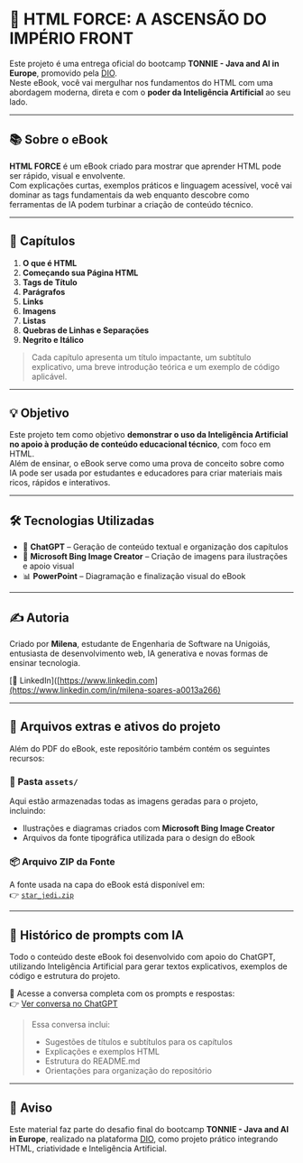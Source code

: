# 🚀 HTML FORCE: A ASCENSÃO DO IMPÉRIO FRONT

Este projeto é uma entrega oficial do bootcamp **TONNIE - Java and AI in Europe**, promovido pela [DIO](https://www.dio.me/).  
Neste eBook, você vai mergulhar nos fundamentos do HTML com uma abordagem moderna, direta e com o **poder da Inteligência Artificial** ao seu lado.

---

## 📚 Sobre o eBook

**HTML FORCE** é um eBook criado para mostrar que aprender HTML pode ser rápido, visual e envolvente.  
Com explicações curtas, exemplos práticos e linguagem acessível, você vai dominar as tags fundamentais da web enquanto descobre como ferramentas de IA podem turbinar a criação de conteúdo técnico.

---

## 🧩 Capítulos

1. **O que é HTML**  
2. **Começando sua Página HTML**  
3. **Tags de Título**  
4. **Parágrafos**  
5. **Links**  
6. **Imagens**  
7. **Listas**  
8. **Quebras de Linhas e Separações**  
9. **Negrito e Itálico**

> Cada capítulo apresenta um título impactante, um subtítulo explicativo, uma breve introdução teórica e um exemplo de código aplicável.

---

## 💡 Objetivo

Este projeto tem como objetivo **demonstrar o uso da Inteligência Artificial no apoio à produção de conteúdo educacional técnico**, com foco em HTML.  
Além de ensinar, o eBook serve como uma prova de conceito sobre como IA pode ser usada por estudantes e educadores para criar materiais mais ricos, rápidos e interativos.

---

## 🛠️ Tecnologias Utilizadas

- 🧠 **ChatGPT** – Geração de conteúdo textual e organização dos capítulos  
- 🎨 **Microsoft Bing Image Creator** – Criação de imagens para ilustrações e apoio visual  
- 📊 **PowerPoint** – Diagramação e finalização visual do eBook

---

## ✍️ Autoria

Criado por **Milena**, estudante de Engenharia de Software na Unigoiás, entusiasta de desenvolvimento web, IA generativa e novas formas de ensinar tecnologia.

[🔗 LinkedIn]([https://www.linkedin.com](https://www.linkedin.com/in/milena-soares-a0013a266)

---

## 📂 Arquivos extras e ativos do projeto

Além do PDF do eBook, este repositório também contém os seguintes recursos:

### 📁 Pasta `assets/`

Aqui estão armazenadas todas as imagens geradas para o projeto, incluindo:

- Ilustrações e diagramas criados com **Microsoft Bing Image Creator**  
- Arquivos da fonte tipográfica utilizada para o design do eBook

### 📦 Arquivo ZIP da Fonte

A fonte usada na capa do eBook está disponível em:  
👉 [`star_jedi.zip`](./assets/star_jedi.zip)

---

## 🤖 Histórico de prompts com IA

Todo o conteúdo deste eBook foi desenvolvido com apoio do ChatGPT, utilizando Inteligência Artificial para gerar textos explicativos, exemplos de código e estrutura do projeto.

📎 Acesse a conversa completa com os prompts e respostas:  
👉 [Ver conversa no ChatGPT](https://chatgpt.com/share/686fb6fa-1e38-8006-929b-49e15cc17279)

> Essa conversa inclui:  
> - Sugestões de títulos e subtítulos para os capítulos  
> - Explicações e exemplos HTML  
> - Estrutura do README.md  
> - Orientações para organização do repositório  


---

## 📢 Aviso

Este material faz parte do desafio final do bootcamp **TONNIE - Java and AI in Europe**, realizado na plataforma [DIO](https://www.dio.me/), como projeto prático integrando HTML, criatividade e Inteligência Artificial.

